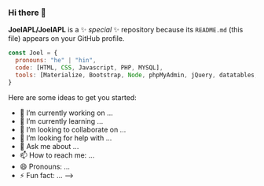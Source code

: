 ### Hi there 👋


**JoelAPL/JoelAPL** is a ✨ _special_ ✨ repository because its `README.md` (this file) appears on your GitHub profile.


```javascript
const Joel = {
  pronouns: "he" | "hin",
  code: [HTML, CSS, Javascript, PHP, MYSQL],
  tools: [Materialize, Bootstrap, Node, phpMyAdmin, jQuery, datatables, Select2, Git ],
}
```


Here are some ideas to get you started:

- 🔭 I’m currently working on ...
- 🌱 I’m currently learning ...
- 👯 I’m looking to collaborate on ...
- 🤔 I’m looking for help with ...
- 💬 Ask me about ...
- 📫 How to reach me: ...
- 😄 Pronouns: ...
- ⚡ Fun fact: ...
-->
